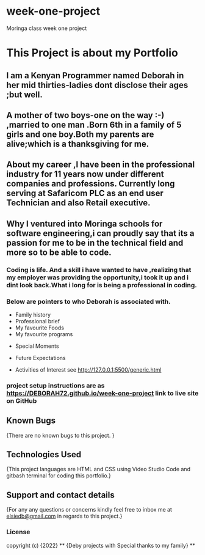 # week-one-project
Moringa class week one project
# This Project is about my Portfolio 

## I am a Kenyan Programmer named Deborah in her mid thirties-ladies dont disclose their ages ;but well.
## A mother of two boys-one on the way :-) ,married to one man .Born 6th in a family of 5 girls and one boy.Both my parents are alive;which is a thanksgiving for me.

## About my career ,I have been in the professional industry for 11 years now under different companies and professions. Currently long serving at Safaricom PLC as an end user Technician and also Retail executive.

## Why I ventured into Moringa schools for software engineering,i can proudly say that its a passion for me to be in the technical field and more so to be able to code.

### Coding is life. And a skill i have wanted to have ,realizing that my employer was providing the opportunity,i took it up and i dint look back.What i long for is being a professional in coding.


### Below are pointers to who Deborah is associated with.

- Family history
- Professional brief
- My favourite Foods
- My favourite programs
* Special Moments
- Future Expectations
* Activities of Interest see http://127.0.0.1:5500/generic.html
### project setup instructions are as https://DEBORAH72.github.io/week-one-project link to live site on GitHub



## Known Bugs
{There are no known bugs to this project. }


## Technologies Used
{This project languages are  HTML and CSS using Video Studio Code and gitbash terminal for coding this portfolio.}


## Support and contact details
{For any any questions or concerns kindly feel free to inbox me at elsiedb@gmail.com in regards to this project.}
### License

  copyright (c) {2022} ** {Deby projects with Special thanks to my family} **
